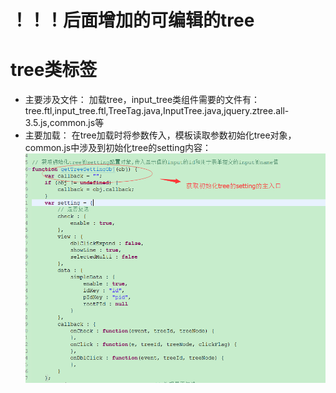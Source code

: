 # ！！！后面增加的可编辑的tree

# tree类标签

* 主要涉及文件：
  加载tree，input\_tree类组件需要的文件有：tree.ftl,input\_tree.ftl,TreeTag.java,InputTree.java,jquery.ztree.all-3.5.js,common.js等
* 主要加载：
  在tree加载时将参数传入，模板读取参数初始化tree对象，common.js中涉及到初始化tree的setting内容：
  ![](/assets/frontDoc_tree1.png)



